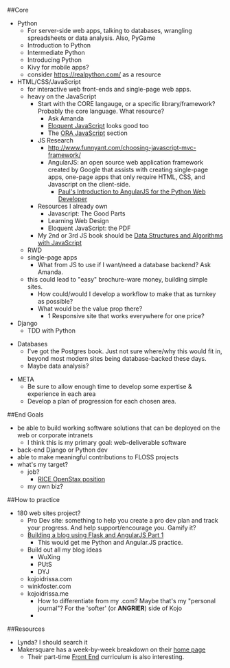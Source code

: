##Core
-  Python
    -  For server-side web apps, talking to databases, wrangling spreadsheets or data analysis. Also, PyGame
    -  Introduction to Python
    -  Intermediate Python
    -  Introducing Python
    -  Kivy for mobile apps?
    -  consider https://realpython.com/ as a resource
-  HTML/CSS/JavaScript
    +  for interactive web front-ends and single-page web apps.
    -  heavy on the JavaScript
        +  Start with the CORE langauge, or a specific library/framework? Probably the core language. What resource?
            *  Ask Amanda
            *  [Eloquent JavaScript](http://eloquentjavascript.net) looks good too
            *  The [ORA JavaScript](http://shop.oreilly.com/category/browse-subjects/programming/javascript.do) section
        +  JS Research
            *  http://www.funnyant.com/choosing-javascript-mvc-framework/
            +  AngularJS: an open source web application framework created by Google that assists with creating single-page apps, one-page apps that only require HTML, CSS, and Javascript on the client-side.
                *  [Paul's Introduction to AngularJS for the Python Web Developer](http://pyvideo.org/video/3157/an-introduction-to-angularjs-for-the-python-web-d)
        +  Resources I already own
            *  Javascript: The Good Parts
            *  Learning Web Design
            *  Eloquent JavaScript: the PDF
        +  My 2nd or 3rd JS book should be [Data Structures and Algorithms with JavaScript](http://shop.oreilly.com/product/0636920029557.do)
    -  RWD
    -  single-page apps
        +  What from JS to use if I want/need a database backend? Ask Amanda.
    -  this could lead to "easy" brochure-ware money, building simple sites. 
        -  How could/would I develop a workflow to make that as turnkey as possible?
        -  What would be the value prop there?
            +  1 Responsive site that works everywhere for one price?
-  Django
    +  TDD with Python
+  Databases
    *  I've got the Postgres book. Just not sure where/why this would fit in, beyond most modern sites being database-backed these days.
    *  Maybe data analysis?
*  META
    -  Be sure to allow enough time to develop some expertise & experience in each area
    -  Develop a plan of progression for each chosen area.

##End Goals
-  be able to build working software solutions that can be deployed on the web or corporate intranets
    +  I think this is my primary goal: web-deliverable software
-  back-end Django or Python dev
-  able to make meaningful contributions to FLOSS projects
-  what's my target?
    -  job?
        +  [RICE OpenStax position](jobs.rice.edu/applicants/Central?quickFind=54509)
    -  my own biz?

##How to practice
- 180 web sites project?
    -  Pro Dev site: something to help you create a pro dev plan and track your progress. And help support/encourage you. Gamify it?
    -  [Building a blog using Flask and AngularJS Part 1](http://blog.john.mayonvolcanosoftware.com/building-a-blog-using-flask-and-angularjs-part-1/?utm_source=Python+Weekly+Newsletter&utm_campaign=7c725cb02d-Python_Weekly_Issue_154_August_28_2014&utm_medium=email&utm_term=0_9e26887fc5-7c725cb02d-312680573)
        +  This would get me Python and Angular.JS practice.
    -  Build out all my  blog ideas
        +  WuXing
        +  PUtS
        +  DYJ
    -  kojoidrissa.com
    -  winkfoster.com
    -  kojoidrissa.me
        +  How to differentiate from my .com? Maybe that's my "personal journal"? For the 'softer' (or **ANGRIER**) side of Kojo
        +  

##Resources
-  Lynda? I should search it
-  Makersquare has a week-by-week breakdown on their [home page](http://www.makersquare.com/)
    +  Their part-time [Front End](http://www.makersquare.com/part-time) curriculum is also interesting.